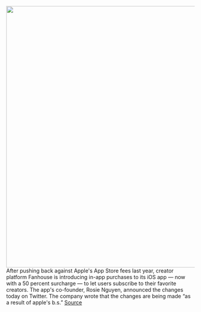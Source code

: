<img src='https://cdn.vox-cdn.com/thumbor/q9l7WOATXTLyrSMJeOmXhtCs7qw=/0x0:2048x2048/1200x800/filters:focal(861x861:1187x1187)/cdn.vox-cdn.com/uploads/chorus_image/image/70435945/EvRNO57WYAEsngW.0.jpg' width='700px' /><br/>
After pushing back against Apple's App Store fees last year, creator platform Fanhouse is introducing in-app purchases to its iOS app — now with a 50 percent surcharge — to let users subscribe to their favorite creators. The app's co-founder, Rosie Nguyen, announced the changes today on Twitter. The company wrote that the changes are being made “as a result of apple's b.s.”
<a href='https://www.theverge.com/2022/1/26/22903052/fanhouse-app-ios-apple-fees-update'> Source <a/>